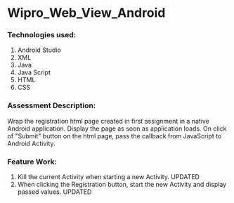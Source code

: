 # Wipro_Web_View_Android

### Technologies used:
1. Android Studio
2. XML
3. Java
4. Java Script
5. HTML
6. CSS

### Assessment Description:
Wrap the registration html page created in first assignment in a native Android application. Display the page as soon as application loads.
On click of "Submit" button on the html page, pass the callback from JavaScript to Android Activity.

### Feature Work:
1. Kill the current Activity when starting a new Activity. UPDATED
1. When clicking the Registration button, start the new Activity and display passed values. UPDATED
